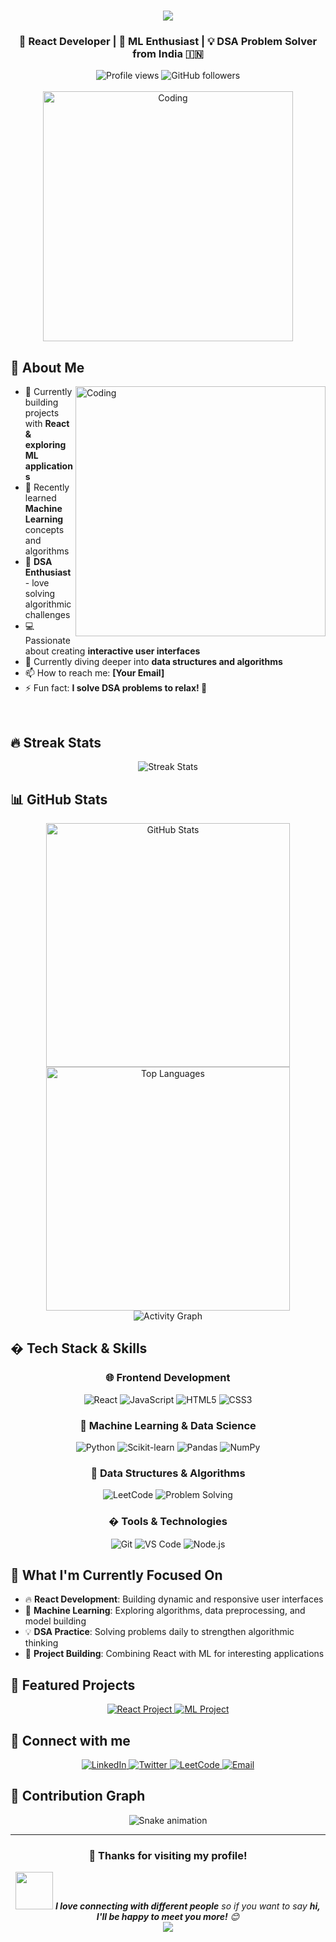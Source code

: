 <h1 align="center">
  <img src="https://readme-typing-svg.herokuapp.com/?font=Righteous&size=35&center=true&vCenter=true&width=500&height=70&duration=4000&lines=Hi+There!+👋;+I'm+Jayant+Sharma!" />
</h1>

<h3 align="center">🚀 React Developer | 🤖 ML Enthusiast | 💡 DSA Problem Solver from India 🇮🇳</h3>

<div align="center">
  <img src="https://komarev.com/ghpvc/?username=jayantsharma13&label=Profile%20views&color=0e75b6&style=flat" alt="Profile views" />
  <img src="https://img.shields.io/github/followers/jayantsharma13?label=Followers&style=social" alt="GitHub followers" />
</div>

<br/>

<div align="center">
  <img alt="Coding" width="400" src="https://cdn.dribbble.com/users/1162077/screenshots/3848914/programmer.gif">
</div>

## 🎯 About Me

<img align="right" alt="Coding" width="400" src="https://media.giphy.com/media/SWoSkN6DxTszqIKEqv/giphy.gif">

- 🔭 Currently building projects with **React & exploring ML applications**
- 🌱 Recently learned **Machine Learning** concepts and algorithms
- 🧠 **DSA Enthusiast** - love solving algorithmic challenges
- 💻 Passionate about creating **interactive user interfaces**
- 🎯 Currently diving deeper into **data structures and algorithms**
- 📫 How to reach me: **[Your Email]**
- ⚡ Fun fact: **I solve DSA problems to relax! 🧩**

<br/>

## 🔥 Streak Stats
<div align="center">
  <img src="https://github-readme-streak-stats.herokuapp.com/?user=jayantsharma13&theme=radical&hide_border=true" alt="Streak Stats"/>
</div>

## 📊 GitHub Stats
<div align="center">
  <img width="390" src="https://github-readme-stats.vercel.app/api?username=jayantsharma13&show_icons=true&theme=radical&hide_border=true&count_private=true" alt="GitHub Stats"/>
  <img width="390" src="https://github-readme-stats.vercel.app/api/top-langs/?username=jayantsharma13&layout=compact&theme=radical&hide_border=true" alt="Top Languages"/>
</div>

<div align="center">
  <img src="https://github-readme-activity-graph.vercel.app/graph?username=jayantsharma13&theme=tokyo-night&hide_border=true&area=true" alt="Activity Graph"/>
</div>

## �️ Tech Stack & Skills

<div align="center">

### 🌐 Frontend Development
<img src="https://img.shields.io/badge/React-20232A?style=for-the-badge&logo=react&logoColor=61DAFB" alt="React"/>
<img src="https://img.shields.io/badge/JavaScript-F7DF1E?style=for-the-badge&logo=javascript&logoColor=black" alt="JavaScript"/>
<img src="https://img.shields.io/badge/HTML5-E34F26?style=for-the-badge&logo=html5&logoColor=white" alt="HTML5"/>
<img src="https://img.shields.io/badge/CSS3-1572B6?style=for-the-badge&logo=css3&logoColor=white" alt="CSS3"/>

### 🤖 Machine Learning & Data Science
<img src="https://img.shields.io/badge/Python-3776AB?style=for-the-badge&logo=python&logoColor=white" alt="Python"/>
<img src="https://img.shields.io/badge/scikit--learn-F7931E?style=for-the-badge&logo=scikit-learn&logoColor=white" alt="Scikit-learn"/>
<img src="https://img.shields.io/badge/pandas-150458?style=for-the-badge&logo=pandas&logoColor=white" alt="Pandas"/>
<img src="https://img.shields.io/badge/NumPy-013243?style=for-the-badge&logo=numpy&logoColor=white" alt="NumPy"/>

### 🧠 Data Structures & Algorithms
<img src="https://img.shields.io/badge/LeetCode-FFA116?style=for-the-badge&logo=leetcode&logoColor=black" alt="LeetCode"/>
<img src="https://img.shields.io/badge/Problem%20Solving-4285F4?style=for-the-badge&logo=google&logoColor=white" alt="Problem Solving"/>

### �️ Tools & Technologies
<img src="https://img.shields.io/badge/Git-F05032?style=for-the-badge&logo=git&logoColor=white" alt="Git"/>
<img src="https://img.shields.io/badge/VS%20Code-0078d4?style=for-the-badge&logo=visual%20studio%20code&logoColor=white" alt="VS Code"/>
<img src="https://img.shields.io/badge/Node.js-43853D?style=for-the-badge&logo=node.js&logoColor=white" alt="Node.js"/>

</div>

## 🎯 What I'm Currently Focused On

- 🔥 **React Development**: Building dynamic and responsive user interfaces
- 🧠 **Machine Learning**: Exploring algorithms, data preprocessing, and model building
- 💡 **DSA Practice**: Solving problems daily to strengthen algorithmic thinking
- 🚀 **Project Building**: Combining React with ML for interesting applications

## 🌟 Featured Projects

<div align="center">
  <a href="https://github.com/jayantsharma13/react-project">
    <img src="https://github-readme-stats.vercel.app/api/pin/?username=jayantsharma13&repo=react-project&theme=radical&hide_border=true" alt="React Project"/>
  </a>
  <a href="https://github.com/jayantsharma13/ml-project">
    <img src="https://github-readme-stats.vercel.app/api/pin/?username=jayantsharma13&repo=ml-project&theme=radical&hide_border=true" alt="ML Project"/>
  </a>
</div>

## 🤝 Connect with me

<div align="center">
  <a href="https://linkedin.com/in/your-linkedin" target="_blank">
    <img src="https://img.shields.io/badge/LinkedIn-0077B5?style=for-the-badge&logo=linkedin&logoColor=white" alt="LinkedIn"/>
  </a>
  <a href="https://twitter.com/your-twitter" target="_blank">
    <img src="https://img.shields.io/badge/Twitter-1DA1F2?style=for-the-badge&logo=twitter&logoColor=white" alt="Twitter"/>
  </a>
  <a href="https://leetcode.com/your-leetcode" target="_blank">
    <img src="https://img.shields.io/badge/LeetCode-FFA116?style=for-the-badge&logo=leetcode&logoColor=black" alt="LeetCode"/>
  </a>
  <a href="mailto:your.email@example.com">
    <img src="https://img.shields.io/badge/Email-D14836?style=for-the-badge&logo=gmail&logoColor=white" alt="Email"/>
  </a>
</div>

## 🐍 Contribution Graph

<div align="center">
  <img src="https://github.com/jayantsharma13/jayantsharma13/blob/output/github-contribution-grid-snake.svg" alt="Snake animation"/>
</div>

---

<div align="center">
  <h3>💝 Thanks for visiting my profile!</h3>
  <img src="https://media.giphy.com/media/LnQjpWaON8nhr21vNW/giphy.gif" width="60"> 
  <em><b>I love connecting with different people</b> so if you want to say <b>hi, I'll be happy to meet you more!</b> 😊</em>
</div>

<div align="center">
  <img src="https://capsule-render.vercel.app/api?type=waving&color=gradient&height=60&section=footer"/>
</div>
